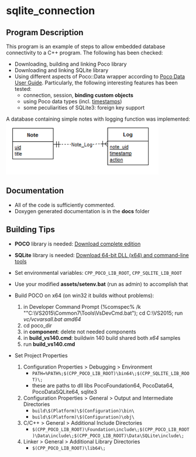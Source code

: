 sqlite_connection
==============================================

Program Description
----------------------------------------------

This program is an example of steps to allow embedded database connectivity to a C++ program. The following has been checked:

- Downloading, building and linking Poco library
- Downloading and linking SQLite library
- Using different aspects of Poco::Data wrapper according to [Poco Data User Guide](https://pocoproject.org/docs/00200-DataUserManual.html). Particularly, the following interesting features has been tested:
    - connection, session, __binding custom objects__
    - using Poco data types (incl. [timestamps](https://pocoproject.org/docs/Poco.Timestamp.html))
    - some peculiarities of SQLite3: foreign key support
   
A database containing simple notes with logging function was implemented:
![ERD for the database](img/notes.png)

Documentation
----------------------------------------------

- All of the code is sufficiently commented.
- Doxygen generated documentation is in the __docs__ folder

Building Tips
----------------------------------------------

- __POCO__ library is needed:
    [Download complete edition](https://pocoproject.org/download/index.html)
- __SQLite__ library is needed:
    [Download 64-bit DLL (x64) and command-line tools](http://www.sqlite.org/download.html)
- Set environmental variables:
    `CPP_POCO_LIB_ROOT`,
    `CPP_SQLITE_LIB_ROOT`
- Use your modified __assets/setenv.bat__ (run as admin) to accomplish that    
        
- Build POCO on x64 (on win32 it builds without problems):
    1. in Developer Command Prompt (%comspec% /k ""C:\VS2015\Common7\Tools\VsDevCmd.bat"); cd C:\VS2015\;  run _vc/vcvarsall.bat amd64_
    2. cd poco_dir
    3. in __component__: delete not needed components 
    4. in __build_vs140.cmd__: 
        buildwin 140 build shared both *x64* samples
    5. run __build_vs140.cmd__

- Set Project Properties
    1. Configuration Properties > Debugging > Environment
        - `PATH=%PATH%;$(CPP_POCO_LIB_ROOT)\bin64\;$(CPP_SQLITE_LIB_ROOT)\;`
        - these are paths to dll libs PocoFoundation64, PocoData64, PocoDataSQLite64, sqlite3
    2. Configuration Properties > General > Output and Intermediate Directories
        - `build\$(Platform)\$(Configuration)\bin\`
        - `build\$(Platform)\$(Configuration)\obj\`
    3. C/C++ > General > Additional Include Directories
        - `$(CPP_POCO_LIB_ROOT)\Foundation\include\;$(CPP_POCO_LIB_ROOT)\Data\include\;$(CPP_POCO_LIB_ROOT)\Data\SQLite\include\;`
    4. Linker > General > Additional Library Directories
        - `$(CPP_POCO_LIB_ROOT)\lib64\;`